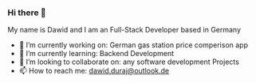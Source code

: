 ### Hi there 👋
My name is Dawid and I am an Full-Stack Developer based in Germany

- 🔭 I’m currently working on: German gas station price comperison app
- 🌱 I’m currently learning: Backend Development
- 👯 I’m looking to collaborate on: any software development Projects
- 📫 How to reach me: dawid.duraj@outlook.de
